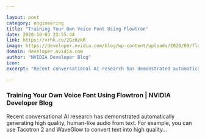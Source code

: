 ```yaml
---

layout: post
category: engineering
title: "Training Your Own Voice Font Using Flowtron"
date: 2020-10-03 23:55:44
link: https://vrhk.co/2GzHzkR
image: https://developer.nvidia.com/blog/wp-content/uploads/2020/09/flowtron-network-sequences.png
domain: developer.nvidia.com
author: "NVIDIA Developer Blog"
icon: 
excerpt: "Recent conversational AI research has demonstrated automatically generating high quality, human-like audio from text. For example, you can use Tacotron 2 and WaveGlow to convert text into high quality…"

---
```


### Training Your Own Voice Font Using Flowtron | NVIDIA Developer Blog

Recent conversational AI research has demonstrated automatically generating high quality, human-like audio from text. For example, you can use Tacotron 2 and WaveGlow to convert text into high quality…